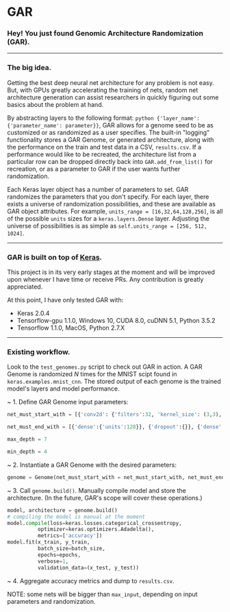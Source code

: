 # GAR
### Hey! You just found Genomic Architecture Randomization (GAR).

---
### The big idea.

Getting the best deep neural net architecture for any problem is not easy. But, with GPUs greatly accelerating the training of nets, random net architecture generation can assist researchers in quickly figuring out some basics about the problem at hand.

By abstracting layers to the following format: ```python {'layer_name': {'parameter_name': parameter}}```, GAR allows for a genome seed to be as customized or as randomized as a user specifies. The built-in "logging" functionality stores a GAR Genome, or generated architecture, along with the performance on the train and test data in a CSV, `results.csv`. If a performance would like to be recreated, the architecture list from a particular row can be dropped directly back into `GAR.add_from_list()` for recreation, or as a parameter to GAR if the user wants further randomization.

Each Keras layer object has a number of parameters to set. GAR randomizes the parameters that you don't specify. For each layer, there exists a universe of randomization possibilities, and these are available as GAR object attributes. For example, `units_range = [16,32,64,128,256]`, is all of the possible `units` sizes for a `keras.layers.Dense` layer. Adjusting the universe of possibilities is as simple as `self.units_range = [256, 512, 1024]`.

---
### GAR is built on top of [Keras](https://github.com/fchollet/keras).

This project is in its very early stages at the moment and will be improved upon whenever I have time or receive PRs. Any contribution is greatly appreciated.

At this point, I have only tested GAR with:
  - Keras 2.0.4
  - Tensorflow-gpu 1.1.0, Windows 10, CUDA 8.0, cuDNN 5.1, Python 3.5.2
  - Tensorflow 1.1.0, MacOS, Python 2.7.X

---
### Existing workflow.

Look to the `test_genomes.py` script to check out GAR in action. A GAR Genome is randomized *N* times for the MNIST scipt found in `keras.examples.mnist_cnn`. The stored output of each genome is the trained model's layers and model performance.

~ 1. Define GAR Genome input parameters:

```python
net_must_start_with = [{'conv2d': {'filters':32, 'kernel_size': (3,3), 'activation': 'relu', 'input_shape': input_shape}}]

net_must_end_with = [{'dense':{'units':128}}, {'dropout':{}}, {'dense':{'units': num_classes, 'activation': 'softmax'}}]

max_depth = 7

min_depth = 4
```

~ 2. Instantiate a GAR Genome with the desired parameters:

```python
genome = Genome(net_must_start_with = net_must_start_with, net_must_end_with = net_must_end_with, max_depth = max_depth, min_depth = min_depth)
```
~ 3. Call `genome.build()`. Manually compile model and store the architecture. (In the future, GAR's scope will cover these operations.)
```python
model, architecture = genome.build()
# compiling the model is manual at the moment
model.compile(loss=keras.losses.categorical_crossentropy,
          optimizer=keras.optimizers.Adadelta(),
          metrics=['accuracy'])
model.fit(x_train, y_train,
          batch_size=batch_size,
          epochs=epochs,
          verbose=1,
          validation_data=(x_test, y_test))

```
~ 4. Aggregate accuracy metrics and dump to `results.csv`.

NOTE: some nets will be bigger than `max_input`, depending on input parameters and randomization.
